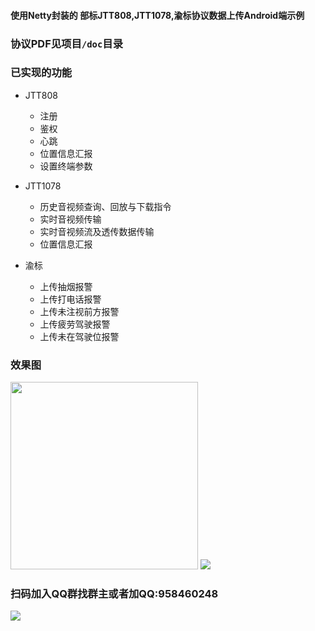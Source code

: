 #### 使用Netty封装的 部标JTT808,JTT1078,渝标协议数据上传Android端示例

### 协议PDF见项目`/doc`目录

### 已实现的功能

- JTT808 

  - 注册
  - 鉴权
  - 心跳
  - 位置信息汇报
  - 设置终端参数

- JTT1078 

  - 历史音视频查询、回放与下载指令
  - 实时音视频传输
  - 实时音视频流及透传数据传输
  - 位置信息汇报

- 渝标 

  - 上传抽烟报警
  - 上传打电话报警
  - 上传未注视前方报警
  - 上传疲劳驾驶报警
  - 上传未在驾驶位报警 

### 效果图

<img src="https://github.com/azhon/JTTProtocol/blob/master/img/screencap.png" width="300">



<img src="https://github.com/azhon/JTTProtocol/blob/master/img/log.png">

### 扫码加入QQ群找群主或者加QQ:958460248

<img src="https://github.com/azhon/JTTProtocol/blob/master/img/qq_group.png">
